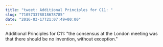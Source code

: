 ```yaml
---
title: "tweet: Additional Principles for C11: "
slug: "710573378818678785"
date: "2016-03-17T21:07:49+00:00"
---
```

Additional Principles for C11: 
"the consensus at the London meeting was that there should be no invention, without exception."
